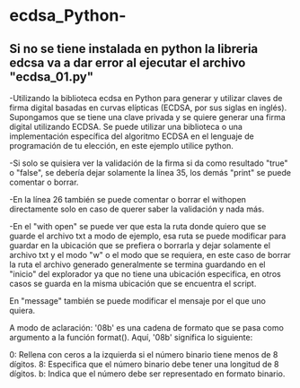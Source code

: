 # ecdsa_Python-
## Si no se tiene instalada en python la libreria edcsa va a dar error al ejecutar el archivo "ecdsa_01.py"

-Utilizando la biblioteca ecdsa en Python para generar y utilizar claves de firma digital basadas en curvas elípticas (ECDSA, por sus siglas en inglés).
Supongamos que se tiene una clave privada y se quiere generar una firma digital utilizando ECDSA. Se puede utilizar una biblioteca o una implementación específica del algoritmo ECDSA en el lenguaje de programación de tu elección, en este ejemplo utilice python.

-Si solo se quisiera ver la validación de la firma si da como resultado "true" o "false", se debería dejar solamente la línea 35, los demás "print" se puede comentar o borrar.

-En la línea 26 también se puede comentar o borrar el withopen directamente solo en caso de querer saber la validación y nada más.

-En el "with open" se puede ver que esta la ruta donde quiero que se guarde el archivo txt a modo de ejemplo, esa ruta se puede modificar para guardar en la ubicación que se prefiera o borrarla y dejar solamente el archivo txt y el modo "w" o el modo que se requiera, en este caso de borrar la ruta el archivo generado generalmente se termina guardando en el "inicio" del explorador ya que no tiene una ubicación especifica, en otros casos se guarda en la misma ubicación que se encuentra el script.

En "message" también se puede modificar el mensaje por el que uno quiera.

A modo de aclaración: '08b' es una cadena de formato que se pasa como argumento a la función format(). Aquí, '08b' significa lo siguiente:

0: Rellena con ceros a la izquierda si el número binario tiene menos de 8 dígitos.
8: Especifica que el número binario debe tener una longitud de 8 dígitos.
b: Indica que el número debe ser representado en formato binario.

